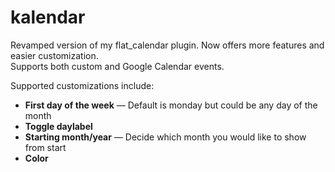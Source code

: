kalendar
========

Revamped version of my flat_calendar plugin. Now offers more features and easier customization.  
Supports both custom and Google Calendar events. 

Supported customizations include:  
* __First day of the week__ — Default is monday but could be any day of the month
* __Toggle daylabel__
* __Starting month/year__ — Decide which month you would like to show from start
* __Color__
